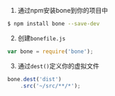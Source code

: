1. 通过npm安装bone到你的项目中
```sh
$ npm install bone --save-dev
```
2. 创建`bonefile.js`
```js
var bone = require('bone');
```
3. 通过`dest()`定义你的虚拟文件
```js
bone.dest('dist')
	.src('~/src/**/*');
```
